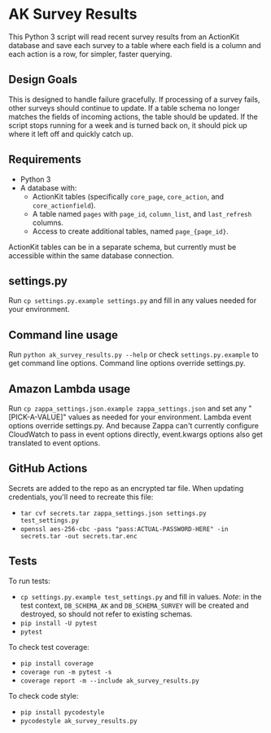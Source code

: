 # AK Survey Results

This Python 3 script will read recent survey results from an ActionKit database and save each survey to a table where each field is a column and each action is a row, for simpler, faster querying.

## Design Goals

This is designed to handle failure gracefully. If processing of a survey fails, other surveys should continue to update. If a table schema no longer matches the fields of incoming actions, the table should be updated. If the script stops running for a week and is turned back on, it should pick up where it left off and quickly catch up.

## Requirements

- Python 3
- A database with:
  - ActionKit tables (specifically `core_page`, `core_action`, and `core_actionfield`).
  - A table named `pages` with `page_id`, `column_list`, and `last_refresh` columns.
  - Access to create additional tables, named `page_{page_id}`.

ActionKit tables can be in a separate schema, but currently must be accessible within the same database connection.

## settings.py

Run `cp settings.py.example settings.py` and fill in any values needed for your environment.

## Command line usage

Run `python ak_survey_results.py --help` or check `settings.py.example` to get command line options. Command line options override settings.py.

## Amazon Lambda usage

Run `cp zappa_settings.json.example zappa_settings.json` and set any "[PICK-A-VALUE]" values as needed for your environment. Lambda event options override settings.py. And because Zappa can't currently configure CloudWatch to pass in event options directly, event.kwargs options also get translated to event options.

## GitHub Actions

Secrets are added to the repo as an encrypted tar file. When updating credentials, you'll need to recreate this file:

- `tar cvf secrets.tar zappa_settings.json settings.py test_settings.py`
- `openssl aes-256-cbc -pass "pass:ACTUAL-PASSWORD-HERE" -in secrets.tar -out secrets.tar.enc`

## Tests

To run tests:

- `cp settings.py.example test_settings.py` and fill in values. *Note*: in the test context, `DB_SCHEMA_AK` and `DB_SCHEMA_SURVEY` will be created and destroyed, so should not refer to existing schemas.
- `pip install -U pytest`
- `pytest`

To check test coverage:

- `pip install coverage`
- `coverage run -m pytest -s`
- `coverage report -m --include ak_survey_results.py`

To check code style:

- `pip install pycodestyle`
- `pycodestyle ak_survey_results.py`
